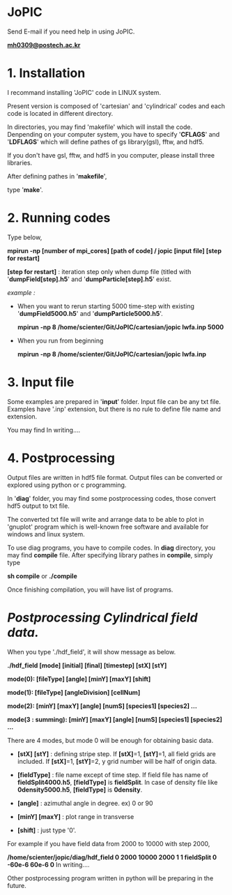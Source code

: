 # JoPIC
Send E-mail if you need help in using JoPIC.

**mh0309@postech.ac.kr**

# 1. Installation

I recommand installing 'JoPIC' code in LINUX system.

Present version is composed of 'cartesian' and 'cylindrical' codes and each code is located in different directory.

In directories, you may find 'makefile' which will install the code.
Denpending on your computer system, you have to specify '**CFLAGS**' and '**LDFLAGS**' which will define pathes of gs library(gsl), fftw, and hdf5.

If you don't have gsl, fftw, and hdf5 in you computer, please install three libraries.

After defining pathes in '**makefile**', 

type '**make**'.


# 2. Running codes

Type below,

**mpirun -np [number of mpi_cores] [path of code] / jopic [input file] [step for restart]**

**[step for restart]** : iteration step only when dump file (titled with '**dumpField[step].h5**' and '**dumpParticle[step].h5**' exist.

*example :*

* When you want to rerun starting 5000 time-step with existing '**dumpField5000.h5**' and '**dumpParticle5000.h5**'.

  **mpirun -np 8 /home/scienter/Git/JoPIC/cartesian/jopic lwfa.inp 5000**

* When you run from beginning

  **mpirun -np 8 /home/scienter/Git/JoPIC/cartesian/jopic lwfa.inp**



# 3. Input file

Some examples are prepared in '**input**' folder. Input file can be any txt file. Examples have '.inp' extension, but there is no rule to define file name and extension.

You may find 
In writing....

# 4. Postprocessing

Output files are written in hdf5 file format. Output files can be converted or explored using python or c programming.

In '**diag**' folder, you may find some postprocessing codes, those convert hdf5 output to txt file. 

The converted txt file will write and arrange data to be able to plot in 'gnuplot' program which is well-known free software and available for windows and linux system.

To use diag programs, you have to compile codes. In **diag** directory, you may find **compile** file. After specifying library pathes in **compile**, simply type

**sh compile** or **./compile**

Once finishing compilation, you will have list of programs.

# *Postprocessing Cylindrical field data.*

When you type './hdf_field', it will show message as below.

**./hdf_field [mode] [initial] [final] [timestep] [stX] [stY]**

**mode(0): [fileType] [angle] [minY] [maxY] [shift]**

**mode(1): [fileType] [angleDivision] [cellNum]**

**mode(2): [minY] [maxY] [angle] [numS] [species1] [species2] ...**

**mode(3 : summing): [minY] [maxY] [angle] [numS] [species1] [species2] ...**

There are 4 modes, but mode 0 will be enough for obtaining basic data.

* **[stX]** **[stY]** : defining stripe step. 
If **[stX]**=1, **[stY]**=1, all field grids are included. 
If **[stX]**=1, **[stY]**=2, y grid number will be half of origin data. 

* **[fieldType]** : file name except of time step. 
If field file has name of **fieldSplit4000.h5**, **[fieldType]** is **fieldSplit**.
In case of density file like **0density5000.h5**, **[fieldType]** is **0density**.

* **[angle]** : azimuthal angle in degree. ex) 0 or 90

* **[minY] [maxY]** : plot range in transverse

* **[shift]** : just type '0'.

For example if you have field data from 2000 to 10000 with step 2000,

**/home/scienter/jopic/diag/hdf_field 0 2000 10000 2000 1 1 fieldSplit 0 -60e-6 60e-6 0**
In writing....



Other postprocessing program written in python will be preparing in the future.



